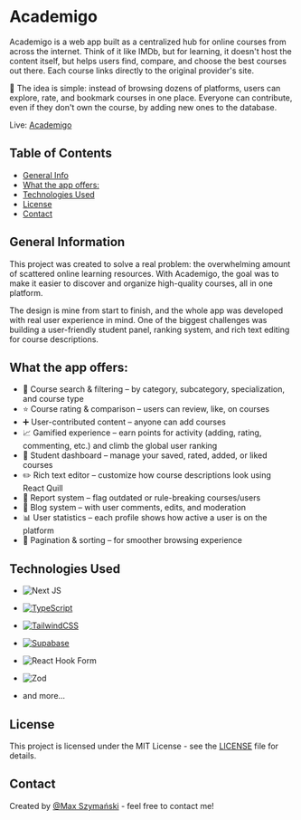 # Academigo

Academigo is a web app built as a centralized hub for online courses from across the internet. Think of it like IMDb, but for learning, it doesn't host the content itself, but helps users find, compare, and choose the best courses out there. Each course links directly to the original provider's site.

🧠 The idea is simple: instead of browsing dozens of platforms, users can explore, rate, and bookmark courses in one place. Everyone can contribute, even if they don't own the course, by adding new ones to the database.

Live: [Academigo](https://academigo.pl)

## Table of Contents

-   [General Info](#general-information)
-   [What the app offers:](#what-the-app-offers)
-   [Technologies Used](#technologies-used)
-   [License](#license)
-   [Contact](#contact)


## General Information

This project was created to solve a real problem: the overwhelming amount of scattered online learning resources. With Academigo, the goal was to make it easier to discover and organize high-quality courses, all in one platform.

The design is mine from start to finish, and the whole app was developed with real user experience in mind. One of the biggest challenges was building a user-friendly student panel, ranking system, and rich text editing for course descriptions.


## What the app offers:

-   🔎 Course search & filtering – by category, subcategory, specialization, and course type
-   ⭐ Course rating & comparison – users can review, like, on courses
-   ➕ User-contributed content – anyone can add courses
-   📈 Gamified experience – earn points for activity (adding, rating, commenting, etc.) and climb the global user ranking
-   👤 Student dashboard – manage your saved, rated, added, or liked courses
-   ✏️ Rich text editor – customize how course descriptions look using React Quill
-   🚩 Report system – flag outdated or rule-breaking courses/users
-   📰 Blog system – with user comments, edits, and moderation
-   📊 User statistics – each profile shows how active a user is on the platform
-   🔄 Pagination & sorting – for smoother browsing experience
  

## Technologies Used

-   ![Next JS](https://img.shields.io/badge/Next-black?style=for-the-badge&logo=next.js&logoColor=white)

-   [![TypeScript](https://img.shields.io/badge/typescript-%23007ACC.svg?style=for-the-badge&logo=typescript&logoColor=white)](https://www.typescriptlang.org/)

-   [![TailwindCSS](https://img.shields.io/badge/tailwindcss-%2338B2AC.svg?style=for-the-badge&logo=tailwind-css&logoColor=white)](https://tailwindcss.com/)

-   [![Supabase](https://img.shields.io/badge/Supabase-3ECF8E?style=for-the-badge&logo=supabase&logoColor=white)](https://supabase.com/)

-   ![React Hook Form](https://img.shields.io/badge/React%20Hook%20Form-%23EC5990.svg?style=for-the-badge&logo=reacthookform&logoColor=white)
  
-   ![Zod](https://img.shields.io/badge/zod-%233068b7.svg?style=for-the-badge&logo=zod&logoColor=white)
  
-   and more...

## License

This project is licensed under the MIT License - see the [LICENSE](LICENSE) file for details.

## Contact

Created by [@Max Szymański](https://maxszymanski.pl) - feel free to contact me!
